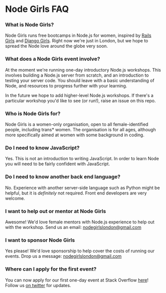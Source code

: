 # Node Girls FAQ

### What is Node Girls?

Node Girls runs free bootcamps in Node.js for women, inspired by [Rails Girls](http://railsgirls.com/) and [Django Girls](https://djangogirls.org/). Right now we're just in London, but we hope to spread the Node love around the globe very soon.

### What does a Node Girls event involve?

At the moment we're running one-day introductory Node.js workshops. This involves building a Node.js server from scratch, and an introduction to testing your server code. You should leave with a basic understanding of Node, and resources to progress further with your learning.

In the future we hope to add higher-level Node.js workshops. If there's a particular workshop you'd like to see (or run!), raise an issue on this repo.

### Who is Node Girls for?

Node Girls is a women-only organisation, open to all female-identified people, including trans* women. The organisation is for all ages, although more specifically aimed at women with some background in coding.

### Do I need to know JavaScript?

Yes. This is not an introduction to writing JavaScript. In order to learn Node you will need to be fairly confident with JavaScript.

### Do I need to know another back end language?

No. Experience with another server-side language such as Python might be helpful, but it is *definitely* not required. Front end developers are very welcome.

### I want to help out or mentor at Node Girls

Awesome! We'd love female mentors with Node.js experience to help out with the workshop. Send us an email: nodegirlslondon@gmail.com

### I want to sponsor Node Girls

Yes please! We'd love sponsorship to help cover the costs of running our events. Drop us a message: nodegirlslondon@gmail.com

### Where can I apply for the first event?

You can now apply for our first one-day event at Stack Overflow [here](https://nodegirls.typeform.com/to/atW4HR)! Follow us [on twitter](http://www.twitter.com/nodegirls_ldn) for updates.
